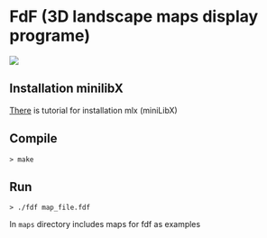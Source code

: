 # FdF (3D landscape maps display programe)

![](https://user-images.githubusercontent.com/24794294/37569578-b9bcb63e-2ae4-11e8-84e3-eaaeeaab6ba0.png)

## Installation minilibX

[There](https://achedeuzot.me/2014/12/20/installer-la-minilibx/) is tutorial for installation mlx (miniLibX)

## Compile
```
> make
```
## Run
```
> ./fdf map_file.fdf
```
In `maps` directory includes maps for fdf as examples
